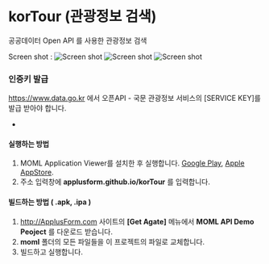 # korTour (관광정보 검색)
공공데이터 Open API 를 사용한 관광정보 검색

Screen shot :
![Screen shot](http://applusform.github.io/korTour/screenshot1.png)
![Screen shot](http://applusform.github.io/korTour/screenshot2.png)
![Screen shot](http://applusform.github.io/korTour/screenshot3.png)

### 인증키 발급
https://www.data.go.kr 에서 오픈API - 국문 관광정보 서비스의 [SERVICE KEY]를 발급 받아야 합니다. 


-
#### 실행하는 방법
1. MOML Application Viewer를 설치한 후 실행합니다. [Google Play](https://play.google.com/store/apps/details?id=org.mospi.momlappviewer), [Apple AppStore](http://itunes.apple.com/app/id893554325). 
2. 주소 입력창에 **applusform.github.io/korTour** 를 입력합니다.

#### 빌드하는 방법 ( .apk, .ipa )
1. http://ApplusForm.com 사이트의 **[Get Agate]** 메뉴에서 **MOML API Demo Peoject** 를 다운로드 받습니다.
2. **moml** 폴더의 모든 파일들을 이 프로젝트의 파일로 교체합니다.
3. 빌드하고 실행합니다.

